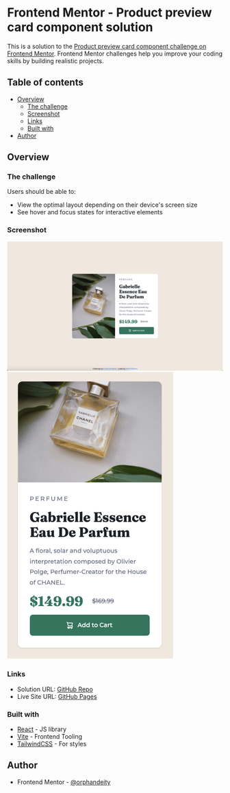 # Frontend Mentor - Product preview card component solution

This is a solution to the [Product preview card component challenge on Frontend Mentor](https://www.frontendmentor.io/challenges/product-preview-card-component-GO7UmttRfa). Frontend Mentor challenges help you improve your coding skills by building realistic projects.

## Table of contents

- [Overview](#overview)
  - [The challenge](#the-challenge)
  - [Screenshot](#screenshot)
  - [Links](#links)
  - [Built with](#built-with)
- [Author](#author)

## Overview

### The challenge

Users should be able to:

- View the optimal layout depending on their device's screen size
- See hover and focus states for interactive elements

### Screenshot

![](./images/screenshot-desktop.png)
![](./images/screenshot-mobile.png)

### Links

- Solution URL: [GitHub Repo](https://github.com/orphandeity/product-preview-card-component.git)
- Live Site URL: [GitHub Pages](https://orphandeity.github.io/product-preview-card-component)

### Built with

- [React](https://reactjs.org/) - JS library
- [Vite](https://vitejs.dev/) - Frontend Tooling
- [TailwindCSS](https://tailwindcss.com/) - For styles

## Author

- Frontend Mentor - [@orphandeity](https://www.frontendmentor.io/profile/orphandeity)
